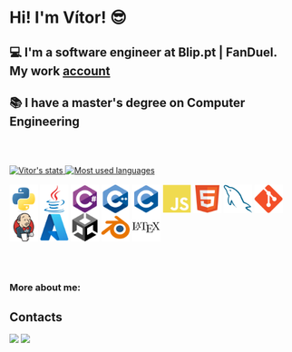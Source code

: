 # Hi! I'm Vítor! 😎
## 💻 I'm a software engineer at Blip.pt | FanDuel. My work <a href="https://github.com/VitorNetoFanduel">account</a>
## 📚 I have a master's degree on Computer Engineering

<br/><br/>
<div>
    <a href="https://skyline.github.com/VitorCoelhoNeto/2023">
    <img alt= "Vitor's stats" height="180em" src="https://github-readme-stats.vercel.app/api?username=VitorCoelhoNeto&show_icons=true&theme=tokyonight&include_all_commits=true&count_private=true"/>
    <img alt="Most used languages" height="180em" src="https://github-readme-stats.vercel.app/api/top-langs/?username=VitorCoelhoNeto&layout=compact&langs_count=7&theme=tokyonight"/>
    </a>
</div>

<div style="display: inline_block"><br>
    <img align="center" alt="Python" height="50" width="50" src="https://raw.githubusercontent.com/devicons/devicon/master/icons/python/python-original.svg">
    <img align="center" alt="Java" height="50" width="50" src="https://raw.githubusercontent.com/devicons/devicon/master/icons/java/java-original.svg">
    <img align="center" alt="Csharp" height="50" width="50" src="https://raw.githubusercontent.com/devicons/devicon/master/icons/csharp/csharp-original.svg">
    <img align="center" alt="C plus plus" height="50" width="50" src="https://raw.githubusercontent.com/devicons/devicon/master/icons/cplusplus/cplusplus-original.svg">
    <img align="center" alt="C" height="50" width="50" src="https://raw.githubusercontent.com/devicons/devicon/master/icons/c/c-original.svg">
    <img align="center" alt="Javascript" height="50" width="50" src="https://raw.githubusercontent.com/devicons/devicon/master/icons/javascript/javascript-plain.svg">
    <img align="center" alt="HTML" height="50" width="50" src="https://raw.githubusercontent.com/devicons/devicon/master/icons/html5/html5-original.svg">
    <img align="center" alt="SQL" height="50" width="50" src="https://raw.githubusercontent.com/devicons/devicon/master/icons/mysql/mysql-original.svg">
    <img align="center" alt="Git" height="50" width="50" src="https://raw.githubusercontent.com/devicons/devicon/master/icons/git/git-original.svg">
    <img align="center" alt="Jenkins" height="50" width="50" src="https://raw.githubusercontent.com/devicons/devicon/master/icons/jenkins/jenkins-original.svg">
    <img align="center" alt="Azure" height="50" width="50" src="https://raw.githubusercontent.com/devicons/devicon/master/icons/azure/azure-original.svg">
    <img align="center" alt="Unity 3D" height="50" width="50" src="https://raw.githubusercontent.com/devicons/devicon/master/icons/unity/unity-original.svg">
    <img align="center" alt="Blender" height="50" width="50" src="https://raw.githubusercontent.com/devicons/devicon/master/icons/blender/blender-original.svg">
    <img align="center" alt="Latex" height="50" width="50" src="https://raw.githubusercontent.com/devicons/devicon/master/icons/latex/latex-original.svg">
</div>

<br><br>
### **More about me:**
<p align="Justify"></p>

## **Contacts**
<a href="https://www.linkedin.com/in/vitor-net0/" target="_blank"><img height ="30em" src="https://img.shields.io/badge/-LinkedIn-%230077B5?style=for-the-badge&logo=linkedin&logoColor=white" target="_blank"></a> 
<a href = "mailto:vitordiogo2000@sapo.pt"><img height="30em" src="https://imgs.sapo.pt/sapologos/current/e2dcdb4faa96544b9815494d52f5e3167353d5e6937c2f4ff41597a7f32c6764.png" target="_blank"></a>

